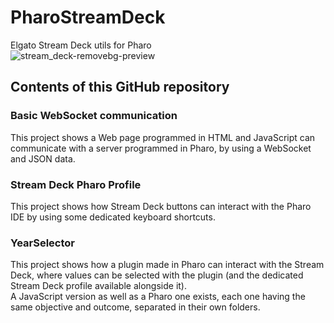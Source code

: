 # PharoStreamDeck
Elgato Stream Deck utils for Pharo \
![stream_deck-removebg-preview](https://github.com/OpenSmock/PharoStreamDeck/assets/76944457/12eb50ac-f229-4001-80a5-31186f999604)

## Contents of this GitHub repository
### Basic WebSocket communication
This project shows a Web page programmed in HTML and JavaScript can communicate with a server programmed in Pharo, by using a WebSocket and JSON data.

### Stream Deck Pharo Profile
This project shows how Stream Deck buttons can interact with the Pharo IDE by using some dedicated keyboard shortcuts.

### YearSelector
This project shows how a plugin made in Pharo can interact with the Stream Deck, where values can be selected with the plugin (and the dedicated Stream Deck profile available alongside it). \
A JavaScript version as well as a Pharo one exists, each one having the same objective and outcome, separated in their own folders.
